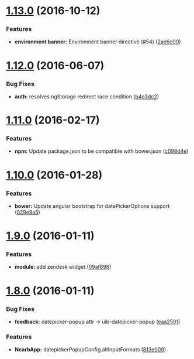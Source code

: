 <a name="1.13.0"></a>
# [1.13.0](https://github.com/NCARB/angular-common/compare/v1.12.0...v1.13.0) (2016-10-12)


### Features

* **environment banner:** Environment banner directive (#54) ([2ae6c00](https://github.com/NCARB/angular-common/commit/2ae6c00))



<a name="1.12.0"></a>
# [1.12.0](https://github.com/NCARB/angular-common/compare/v1.11.0...v1.12.0) (2016-06-07)


### Bug Fixes

* **auth:** resolves ngStorage redirect race condition ([b4e3dc2](https://github.com/NCARB/angular-common/commit/b4e3dc2))



<a name="1.11.0"></a>
# [1.11.0](https://github.com/NCARB/angular-common/compare/v1.10.0...v1.11.0) (2016-02-17)


### Features

* **npm:** Update package.json to be compatible with bower.json ([c098d4e](https://github.com/NCARB/angular-common/commit/c098d4e))



<a name="1.10.0"></a>
# [1.10.0](https://github.com/NCARB/angular-common/compare/v1.9.0...v1.10.0) (2016-01-28)


### Features

* **bower:** Update angular bootstrap for datePickerOptions support ([029e9a5](https://github.com/NCARB/angular-common/commit/029e9a5))



<a name="1.9.0"></a>
# [1.9.0](https://github.com/NCARB/angular-common/compare/v1.8.0...v1.9.0) (2016-01-11)


### Features

* **module:** add zendesk widget ([09af698](https://github.com/NCARB/angular-common/commit/09af698))



<a name="1.8.0"></a>
# [1.8.0](https://github.com/NCARB/angular-common/compare/v1.7.0...v1.8.0) (2016-01-11)


### Bug Fixes

* **feedback:** datepicker-popup attr -> uib-datepicker-popup ([eaa2501](https://github.com/NCARB/angular-common/commit/eaa2501))

### Features

* **NcarbApp:** datepickerPopupConfig.altInputFormats ([813e009](https://github.com/NCARB/angular-common/commit/813e009))



